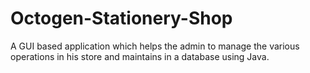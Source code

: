 # Octogen-Stationery-Shop
A GUI based application which helps the admin to manage the various operations in his store and maintains in a database using Java.
